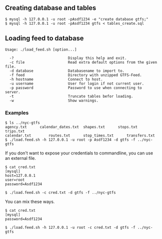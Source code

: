 ## Creating database and tables ##

```
$ mysql -h 127.0.0.1 -u root -pAsdf1234 -e "create database gtfs;"
$ mysql -h 127.0.0.1 -u root -pAsdf1234 gtfs < tables_create.sql
```


## Loading feed to database ##

```
Usage: ./load_feed.sh [option...]

  -?                         Display this help and exit.
  -c file                    Read extra default options from the given file.
  -d database                Databasename to import to.
  -f feed                    Directory with unzipped GTFS-Feed.
  -h hostname                Connect to host.
  -u username                User for login if not current user.
  -p password                Password to use when connecting to server.
  -t                         Truncate tables befor loading.
  -w                         Show warnings.
```

### Examples ###

```
$ ls ../nyc-gtfs
agency.txt		calendar_dates.txt	shapes.txt		stops.txt		trips.txt
calendar.txt		routes.txt		stop_times.txt		transfers.txt
$ ./load.feed.sh -h 127.0.0.1 -u root -p Asdf1234 -d gtfs -f ../nyc-gtfs
```

If you don't want to expose your credentials to commandline, you can use an external file. 
```
$ cat cred.txt
[mysql]
host=127.0.0.1
user=root
password=Asdf1234

$ ./load.feed.sh -c cred.txt -d gtfs -f ../nyc-gtfs
```

You can mix these ways.
```
$ cat cred.txt
[mysql]
password=Asdf1234

$ ./load.feed.sh -h 127.0.0.1 -u root -c cred.txt -d gtfs -f ../nyc-gtfs
```
